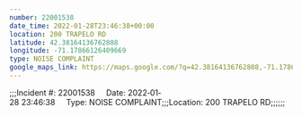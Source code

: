 ```yaml
---
number: 22001538
date_time: 2022-01-28T23:46:38+00:00
location: 200 TRAPELO RD
latitude: 42.38164136762808
longitude: -71.17866126409669
type: NOISE COMPLAINT
google_maps_link: https://maps.google.com/?q=42.38164136762808,-71.17866126409669
---
```


;;;Incident #: 22001538     Date: 2022‐01‐28 23:46:38     Type: NOISE COMPLAINT;;;Location: 200 TRAPELO RD;;;;;;
